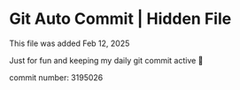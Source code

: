# Git Auto Commit | Hidden File

This file was added Feb 12, 2025

Just for fun and keeping my daily git commit active 🤪

commit number: 3195026
